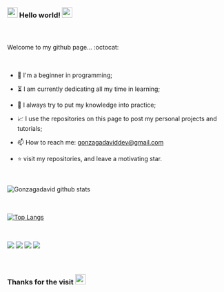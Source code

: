 ###  <img src= "https://github.com/TheDudeThatCode/TheDudeThatCode/blob/master/Assets/Hi.gif" width="24px">  Hello world!  <img src="https://github.com/TheDudeThatCode/TheDudeThatCode/blob/master/Assets/Earth.gif" width="24px"><br><br><br>


Welcome to my github page... :octocat:<br><br><br>


- :hatching_chick: I'm a beginner in programming;

- :hourglass_flowing_sand: I am currently dedicating all my time in learning;

- :muscle: I always try to put my knowledge into practice;

- :chart_with_upwards_trend: I use the repositories on this page to post my personal projects and tutorials;

- 📫 How to reach me: gonzagadaviddev@gmail.com

- :star: visit my repositories, and leave a motivating star.<br><br><br>


![Gonzagadavid github stats](https://github-readme-stats.vercel.app/api?username=Gonzagadavid&show_icons=true&theme=dark)<br><br><br>


[![Top Langs](https://github-readme-stats.vercel.app/api/top-langs/?username=Gonzagadavid&layout=compact)](https://github.com/Gonzagadavid/github-readme-stats)<br><br><br>



<img src = "https://img.shields.io/badge/-HTML5-E34F26?style=flat&logo=html5&logoColor=white"> <img src = "https://img.shields.io/badge/-CSS3-1572B6?style=flat&logo=css3&logoColor=white"> <img src = "https://img.shields.io/badge/-Bootstrap-563D7C?style=flat&logo=bootstrap&logoColor=white"> <img src = "https://img.shields.io/badge/-JavaScript-eed718?style=flat&logo=javascript&logoColor=ffffff"><br><br><br>


### Thanks for the visit <img src= "https://github.com/TheDudeThatCode/TheDudeThatCode/blob/master/Assets/Handshake.gif" width="24px"> ###
